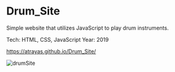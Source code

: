 # Drum_Site
Simple website that utilizes JavaScript to play drum instruments.

Tech: HTML, CSS, JavaScript Year: 2019

https://atrayas.github.io/Drum_Site/

![drumSite](https://user-images.githubusercontent.com/15331986/67829058-ec693d80-fa92-11e9-8a21-61f5a2fe32bb.PNG)

